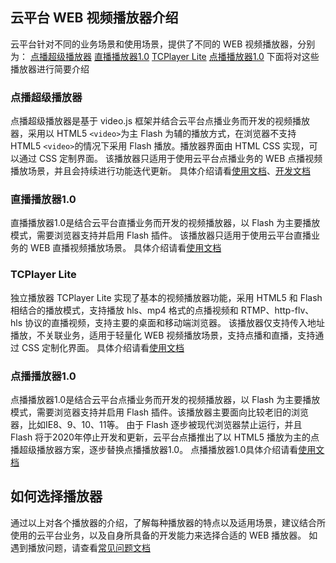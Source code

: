 ## 云平台 WEB 视频播放器介绍

云平台针对不同的业务场景和使用场景，提供了不同的 WEB 视频播放器，分别为：
[点播超级播放器](http://tcecqpoc.fsphere.cn/document/product/266/14424)
[直播播放器1.0](http://tcecqpoc.fsphere.cn/document/product/267/5704)
[TCPlayer Lite](http://tcecqpoc.fsphere.cn/document/product/267/7479)
[点播播放器1.0](http://tcecqpoc.fsphere.cn/document/product/267/5706)
下面将对这些播放器进行简要介绍

### 点播超级播放器
点播超级播放器是基于 video.js 框架并结合云平台点播业务而开发的视频播放器，采用以 HTML5 `<video>`为主 Flash 为辅的播放方式，在浏览器不支持HTML5 `<video>`的情况下采用 Flash 播放。播放器界面由 HTML CSS 实现，可以通过 CSS 定制界面。
该播放器只适用于使用云平台点播业务的 WEB 点播视频播放场景，并且会持续进行功能迭代更新。 
具体介绍请看[使用文档](http://tcecqpoc.fsphere.cn/document/product/266/14424)、[开发文档](http://tcecqpoc.fsphere.cn/document/product/266/14603)

### 直播播放器1.0

直播播放器1.0是结合云平台直播业务而开发的视频播放器，以 Flash 为主要播放模式，需要浏览器支持并启用 Flash 插件。
该播放器只适用于使用云平台直播业务的 WEB 直播视频播放场景。
具体介绍请看[使用文档](http://tcecqpoc.fsphere.cn/document/product/267/5704)

### TCPlayer Lite

独立播放器 TCPlayer Lite 实现了基本的视频播放器功能，采用 HTML5 和 Flash 相结合的播放模式，支持播放 hls、mp4 格式的点播视频和 RTMP、http-flv、hls 协议的直播视频，支持主要的桌面和移动端浏览器。
该播放器仅支持传入地址播放，不关联业务，适用于轻量化 WEB 视频播放场景，支持点播和直播，支持通过 CSS 定制化界面。
具体介绍请看[使用文档](http://tcecqpoc.fsphere.cn/document/product/267/7479)

### 点播播放器1.0

点播播放器1.0是结合云平台点播业务而开发的视频播放器，以 Flash 为主要播放模式，需要浏览器支持并启用 Flash 插件。该播放器主要面向比较老旧的浏览器，比如IE8、9、10、11等。
由于 Flash 逐步被现代浏览器禁止运行，并且　Flash 将于2020年停止开发和更新，云平台点播推出了以 HTML5 播放为主的点播超级播放器方案，逐步替换点播播放器1.0。
点播播放器1.0具体介绍请看[使用文档](http://tcecqpoc.fsphere.cn/document/product/267/5706)

## 如何选择播放器

通过以上对各个播放器的介绍，了解每种播放器的特点以及适用场景，建议结合所使用的云平台业务，以及自身所具备的开发能力来选择合适的 WEB 播放器。
如遇到播放问题，请查看[常见问题文档](http://tcecqpoc.fsphere.cn/document/product/266/1303)
